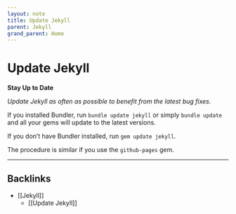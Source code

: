 ```yaml
---
layout: note
title: Update Jekyll
parent: Jekyll
grand_parent: Home
---
```


# Update Jekyll

**Stay Up to Date**

_Update Jekyll as often as possible to benefit from the latest bug fixes._

If you installed Bundler, run `bundle update jekyll` or simply `bundle update` and all your gems will update to the latest versions.

If you don’t have Bundler installed, run `gem update jekyll`.

The procedure is similar if you use the `github-pages` gem.

---
## Backlinks
* [[Jekyll]]
	* [[Update Jekyll]]

